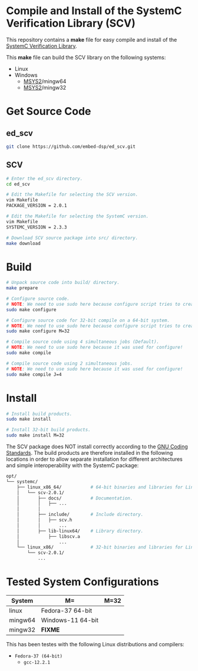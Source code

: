 
# Compile and Install of the SystemC Verification Library (SCV)

This repository contains a **make** file for easy compile and install of the [SystemC Verification Library](http://www.accellera.org/downloads/standards/systemc).

This **make** file can build the SCV library on the following systems:
* Linux
* Windows
    * [MSYS2](https://www.msys2.org)/mingw64
    * [MSYS2](https://www.msys2.org)/mingw32

# Get Source Code

## ed_scv

```bash
git clone https://github.com/embed-dsp/ed_scv.git
```

## SCV

```bash
# Enter the ed_scv directory.
cd ed_scv
```

```bash
# Edit the Makefile for selecting the SCV version.
vim Makefile
PACKAGE_VERSION = 2.0.1

# Edit the Makefile for selecting the SystemC version.
vim Makefile
SYSTEMC_VERSION = 2.3.3
```

```bash
# Download SCV source package into src/ directory.
make download
```


# Build

```bash
# Unpack source code into build/ directory.
make prepare
```

```bash
# Configure source code.
# NOTE: We need to use sudo here because configure script tries to create the $(PREFIX) directory!
sudo make configure

# Configure source code for 32-bit compile on a 64-bit system.
# NOTE: We need to use sudo here because configure script tries to create the $(PREFIX) directory!
sudo make configure M=32
```

```bash
# Compile source code using 4 simultaneous jobs (Default).
# NOTE: We need to use sudo here because it was used for configure!
sudo make compile

# Compile source code using 2 simultaneous jobs.
# NOTE: We need to use sudo here because it was used for configure!
sudo make compile J=4
```


# Install

```bash
# Install build products.
sudo make install

# Install 32-bit build products.
sudo make install M=32
```

The SCV package does NOT install correctly according to the
[GNU Coding Standards](https://www.gnu.org/prep/standards/standards.html).
The build products are therefore installed in the following locations in order 
to allow separate installation for different architectures and simple 
interoperability with the SystemC package:

```bash
opt/
└── systemc/
    ├── linux_x86_64/           # 64-bit binaries and libraries for Linux
    │   └── scv-2.0.1/
    │       ├── docs/           # Documentation.
    │       │   ├── ...
    │       │
    │       ├── include/        # Include directory.
    │       │   ├── scv.h
    │       │       ...
    │       ├── lib-linux64/    # Library directory.
    │           ├── libscv.a
    │               ...
    └── linux_x86/              # 32-bit binaries and libraries for Linux
        └── scv-2.0.1/
            ...
```


# Tested System Configurations

System  | M=                | M=32  
--------|-------------------|-------------------
linux   | Fedora-37 64-bit  | 
mingw64 | Windows-11 64-bit |
mingw32 | **FIXME**         |

This has been testes with the following Linux distributions and compilers:
* `Fedora-37 (64-bit)`
    * `gcc-12.2.1`
